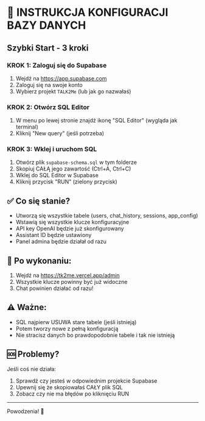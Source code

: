 # 🚀 INSTRUKCJA KONFIGURACJI BAZY DANYCH

## Szybki Start - 3 kroki

### KROK 1: Zaloguj się do Supabase
1. Wejdź na https://app.supabase.com
2. Zaloguj się na swoje konto
3. Wybierz projekt `TALK2Me` (lub jak go nazwałaś)

### KROK 2: Otwórz SQL Editor
1. W menu po lewej stronie znajdź ikonę "SQL Editor" (wygląda jak terminal)
2. Kliknij "New query" (jeśli potrzeba)

### KROK 3: Wklej i uruchom SQL
1. Otwórz plik `supabase-schema.sql` w tym folderze
2. Skopiuj CAŁĄ jego zawartość (Ctrl+A, Ctrl+C)
3. Wklej do SQL Editor w Supabase
4. Kliknij przycisk "RUN" (zielony przycisk)

## ✅ Co się stanie?
- Utworzą się wszystkie tabele (users, chat_history, sessions, app_config)
- Wstawią się wszystkie klucze konfiguracyjne
- API key OpenAI będzie już skonfigurowany
- Assistant ID będzie ustawiony
- Panel admina będzie działał od razu

## 🎯 Po wykonaniu:
1. Wejdź na https://tk2me.vercel.app/admin
2. Wszystkie klucze powinny być już widoczne
3. Chat powinien działać od razu!

## ⚠️ Ważne:
- SQL najpierw USUWA stare tabele (jeśli istnieją)
- Potem tworzy nowe z pełną konfiguracją
- Nie stracisz danych bo prawdopodobnie tabele i tak nie istnieją

## 🆘 Problemy?
Jeśli coś nie działa:
1. Sprawdź czy jesteś w odpowiednim projekcie Supabase
2. Upewnij się że skopiowałaś CAŁY plik SQL
3. Zobacz czy nie ma błędów po kliknięciu RUN

---
Powodzenia! 🎉